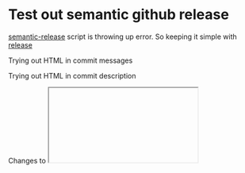 # Test out semantic github release


[semantic-release](https://github.com/semantic-release/semantic-release) script is throwing up error. So keeping it simple with [release](https://github.com/zeit/release)

Trying out HTML in commit messages

Trying out HTML in commit description

Changes to <iframe>

Test out my PR which escapes HTML in commit messages

 Fix double escaping HTML! OK! OK!
